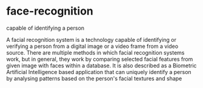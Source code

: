 # face-recognition
capable of identifying a person


A facial recognition system is a technology capable of identifying or verifying a person from a digital image or a video frame from a video source. 
There are multiple methods in which facial recognition systems work, 
but in general, they work by comparing selected facial features from given image with faces within a database.
It is also described as a Biometric Artificial Intelligence based application that can uniquely identify a person by analysing patterns based on the person's facial textures and shape
